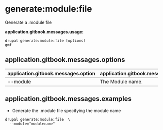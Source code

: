 # generate:module:file
Generate a .module file

**application.gitbook.messages.usage:**
```
drupal generate:module:file [options]
gmf
```

## application.gitbook.messages.options
application.gitbook.messages.option | application.gitbook.messages.details
-------|-------------
--module | The Module name.

## application.gitbook.messages.examples
* Generate the .module file specifying the module name
```
drupal generate:module:file  \
  --module="modulename"
```
